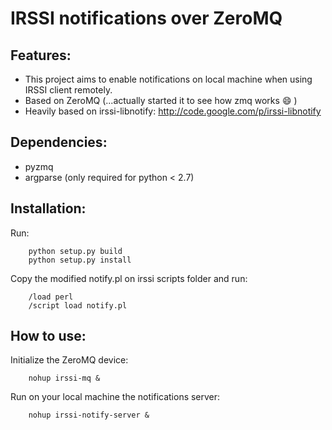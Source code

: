 IRSSI notifications over ZeroMQ
===============================

Features:
---------

* This project aims to enable notifications on local machine when using IRSSI client remotely.
* Based on ZeroMQ (...actually started it to see how zmq works :smile: )
* Heavily based on irssi-libnotify: http://code.google.com/p/irssi-libnotify

Dependencies:
-------------
* pyzmq 
* argparse (only required for python < 2.7)

Installation:
-------------
Run:
```
    python setup.py build
    python setup.py install
```
Copy the modified notify.pl on irssi scripts folder and run:
```
    /load perl
    /script load notify.pl
```
How to use:
-----------
Initialize the ZeroMQ device:
```   
    nohup irssi-mq &
```

Run on your local machine the notifications server:
```   
    nohup irssi-notify-server &
```